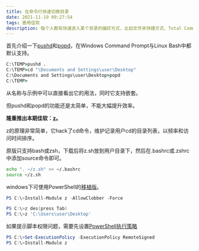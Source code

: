 ```yaml
---
title: 在命令行快速切换目录
date: 2021-11-19 09:27:54
tags: 善用佳软
description: 每个人都有快速进入某个目录的偏好方式，比如文件夹快捷方式、Total Commander等，这里介绍一个命令行下的佳软。
---
```

首先介绍一下[pushd](https://docs.microsoft.com/en-us/windows-server/administration/windows-commands/pushd)和[popd](https://docs.microsoft.com/en-us/windows-server/administration/windows-commands/popd)，在Windows Command Prompt与Linux Bash中都默认支持。
```cmd
C:\TEMP>pushd .
C:\TEMP>cd "\Documents and Settings\user\Desktop"
C:\Documents and Settings\user\Desktop>popd
C:\TEMP>
```
从名称与示例中可以直接看出它的用法，同时它支持嵌套。

但pushd和popd的功能还是太简单，不能大幅提升效率。

**隆重推出本期佳软：[z](https://github.com/rupa/z)。**

z的原理非常简单，它hack了cd命令，维护记录用户cd的目录列表，以频率和访问时间排序。

原版只支持bash或zsh，下载后将z.sh放到用户目录下，然后在.bashrc或.zshrc中添加source命令即可。
```bash
echo ". ~/z.sh" >> ~/.bashrc
source ~/z.sh
```

windows下可使用PowerShell的[移植版](https://github.com/badmotorfinger/z)。
```powershell
PS C:\>Install-Module z -AllowClobber -Force
```

```powershell
PS C:\>z des(press Tab)
PS C:\>z 'C:\Users\user\Desktop'
```

如果提示脚本权限问题，需要先设置[PowerShell执行策略](https://docs.microsoft.com/zh-cn/powershell/module/microsoft.powershell.core/about/about_execution_policies?view=powershell-7.2)
```powershell
PS C:\>Set-ExecutionPolicy -ExecutionPolicy RemoteSigned
PS C:\>Install-Module z
```
